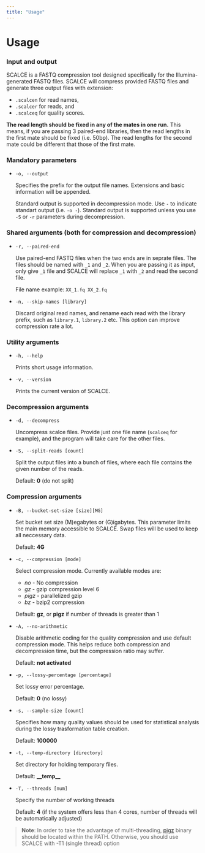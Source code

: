 ```yaml
---
title: "Usage"
---
```


# Usage

### Input and output

SCALCE is a FASTQ compression tool designed specifically for the Illumina-generated FASTQ files.
SCALCE will compress provided FASTQ files and generate three output files with extension:

- `.scalcen` for read names, 
- `.scalcer` for reads, and 
- `.scalceq` for quality scores. 

**The read length should be fixed in any of the mates in one run.** This means, if you are passing 3 paired-end libraries, then the read lengths in the first mate should be fixed (i.e. 50bp). The read lengths for the second mate could be different that those of the first mate.

<div id="arguments" markdown="1">

### Mandatory parameters

- `-o, --output`
  
  Specifies the prefix for the output file names. Extensions and basic information will be appended. 

  Standard output is supported in decompression mode. Use `-` to indicate standart output (i.e. `-o -`). Standard output is supported unless you use `-S` or `-r` parameters during decompression.

### Shared arguments (both for compression and decompression)

- `-r, --paired-end`
  
  Use paired-end FASTQ files when the two ends are in seprate files. The files should be named with `_1` and `_2`. When you are passing it as input, only give `_1` file and SCALCE will replace `_1` with `_2` and read the second file.

  File name example: `XX_1.fq XX_2.fq`

- `-n, --skip-names [library]`

  Discard original read names, and rename each read with the library prefix, such as `library.1`, `library.2` etc.  This option can improve compression rate a lot.

### Utility arguments

- `-h, --help`
  
  Prints short usage information.

- `-v, --version`

  Prints the current version of SCALCE.

### Decompression arguments

- `-d, --decompress`

  Uncompress scalce files. Provide just one file name (`scalceq` for example), 
  and the program will take care for the other files.

- `-S, --split-reads [count]`

  Split the output files into a bunch of files, where each file contains the
  given number of the reads.

  Default: **0** (do not split)

### Compression arguments

- `-B, --bucket-set-size [size][MG]`

  Set bucket set size (M)egabytes or (G)igabytes. This parameter limits the main memory accessible to SCALCE. Swap files will be used to keep all neccessary data.

  Default: **4G**

- `-c, --compression [mode]`
  
  Select compression mode. Currently available modes are:
  
  - *no* - No compression
  - *gz* - gzip compression level 6
  - *pigz* - parallelized gzip
  - *bz* - bzip2 compression

  Default: **gz**, or **pigz** if number of threads is greater than 1

- `-A, --no-arithmetic`

  Disable arithmetic coding for the quality compression and use default compression mode. This helps reduce both compression and decompression time, but the compression ratio may suffer. 

  Default: **not activated**

- `-p, --lossy-percentage [percentage]`

  Set lossy error percentage.
  
  Default: **0** (no lossy)

- `-s, --sample-size [count]`

  Specifies how many quality values should be used for statistical analysis during the lossy trasformation table creation.

  Default: **100000**


- `-t, --temp-directory [directory]`

  Set directory for holding temporary files. 

  Default: **\_\_temp\_\_**

- `-T, --threads [num]`

  Specify the number of working threads

  Default: **4** (if the system offers less than 4 cores, number of threads will be automatically adjusted)

> **Note**: In order to take the advantage of multi-threading, [pigz](http://zlib.net/pigz/) binary should be located within the PATH. Otherwise, you should use SCALCE with -T1 (single thread) option

</div>